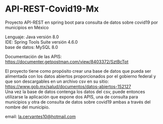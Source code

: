 # API-REST-Covid19-Mx
Proyecto API-REST en spring boot para consulta de datos sobre covid19 por municipios en México

Lenguaje: Java versión 8.0<br>
IDE: Spring Tools Suite versión 4.6.0<br>
base de datos: MySQL 8.0

Documentación de las APIS:
https://documenter.getpostman.com/view/8403372/SztBcTpt

<span>El proyecto tiene como propósito crear una base de datos que pueda ser alimentada con los datos abiertos proporcionados por el gobierno federal y que son descargables en un archivo csv en su sitio: https://www.gob.mx/salud/documentos/datos-abiertos-152127
<br>
Una vez la base de datos contenga los datos del csv, puede entonces utilizarse la aplicación que expone dos APIS, una de consulta para municipios y otra de consulta de datos sobre covid19 ambas a través del nombre del municipio.
</span>

<span>email: la.cervantes10@hotmail.com</span>

